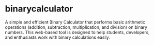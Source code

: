 # binarycalculator
A simple and efficient Binary Calculator that performs basic arithmetic operations (addition, subtraction, multiplication, and division) on binary numbers. This web-based tool is designed to help students, developers, and enthusiasts work with binary calculations easily.

